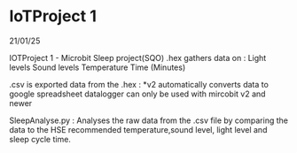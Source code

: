 # IoTProject 1
21/01/25

IOTProject 1 - Microbit Sleep project(SQO) 
.hex gathers data on : 
Light levels
Sound levels
Temperature
Time (Minutes)


.csv is exported data from the .hex :
*v2 automatically converts data to google spreadsheet
datalogger can only be used with mircobit v2 and newer

SleepAnalyse.py : 
Analyses the raw data from the .csv file by comparing the data to the HSE recommended temperature,sound level, light level and sleep cycle time.
